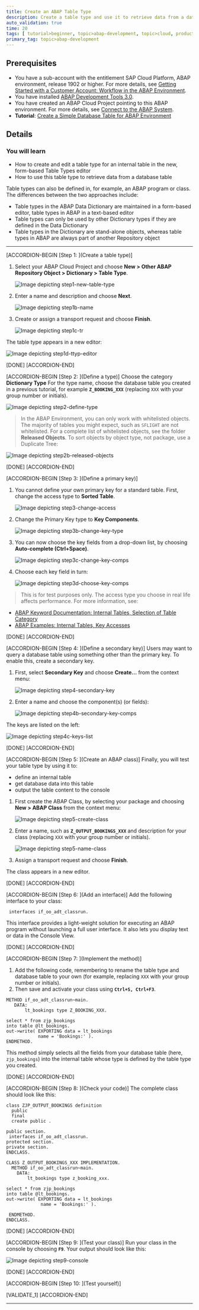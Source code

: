 ```yaml
---
title: Create an ABAP Table Type
description: Create a table type and use it to retrieve data from a database table.
auto_validation: true
time: 20
tags: [ tutorial>beginner, topic>abap-development, topic>cloud, products>sap-cloud-platform]
primary_tag: topic>abap-development
---
```

## Prerequisites
- You have a sub-account with the entitlement SAP Cloud Platform, ABAP environment, release 1902 or higher. For more details, see [Getting Started with a Customer Account: Workflow in the ABAP Environment](https://help.sap.com/viewer/65de2977205c403bbc107264b8eccf4b/Cloud/en-US/e34a329acc804c0e874496548183682f.html).
- You have installed [ABAP Development Tools 3.0](https://tools.hana.ondemand.com/#abap).
- You have created an ABAP Cloud Project pointing to this ABAP environment. For more details, see  [Connect to the ABAP System](https://help.sap.com/viewer/65de2977205c403bbc107264b8eccf4b/Cloud/en-US/7379dbd2e1684119bc1dd28874bbbb7b.html).
- **Tutorial**: [Create a Simple Database Table for ABAP Environment](abap-environment-create-table)

## Details
### You will learn
  - How to create and edit a table type for an internal table in the new, form-based Table Types editor
  - How to use this table type to retrieve data from a database table

Table types can also be defined in, for example, an ABAP program or class. The differences between the two approaches include:
-	Table types in the ABAP Data Dictionary are maintained in a form-based editor, table types in ABAP in a text-based editor
-	Table types can only be used by other Dictionary types if they are defined in the Data Dictionary
-	Table types in the Dictionary are stand-alone objects, whereas table types in ABAP are always part of another Repository object

---

[ACCORDION-BEGIN [Step 1: ](Create a table type)]

1. Select your ABAP Cloud Project and choose **New > Other ABAP Repository Object > Dictionary > Table Type**.

    ![Image depicting step1-new-table-type](step1-new-table-type.png)

2. Enter a name and description and choose **Next**.

    ![Image depicting step1b-name](step1b-name.png)

3. Create or assign a transport request and choose **Finish**.

    ![Image depicting step1c-tr](step1c-tr.png)

The table type appears in a new editor:

![Image depicting step1d-ttyp-editor](step1d-ttyp-editor.png)

[DONE]
[ACCORDION-END]

[ACCORDION-BEGIN [Step 2: ](Define a type)]
Choose the category **Dictionary Type** For the type name, choose the database table you created in a previous tutorial, for example **`Z_BOOKING_XXX`** (replacing `XXX` with your group number or initials).

![Image depicting step2-define-type](step2-define-type.png)

> In the ABAP Environment, you can only work with whitelisted objects. The majority of tables you might expect, such as `SFLIGHT` are not whitelisted. For a complete list of whitelisted objects, see the folder **Released Objects**. To sort objects by object type, not package, use a Duplicate Tree:

![Image depicting step2b-released-objects](step2b-released-objects.png)

[DONE]
[ACCORDION-END]

[ACCORDION-BEGIN [Step 3: ](Define a primary key)]
1. You cannot define your own primary key for a standard table. First, change the access type to **Sorted Table**.

    ![Image depicting step3-change-access](step3-change-access.png)

2. Change the Primary Key type to **Key Components**.

    ![Image depicting step3b-change-key-type](step3b-change-key-type.png)

3. You can now choose the key fields from a drop-down list, by choosing **Auto-complete (Ctrl+Space)**.

    ![Image depicting step3c-change-key-comps](step3c-change-key-comps.png)

4. Choose each key field in turn:

    ![Image depicting step3d-choose-key-comps](step3d-choose-key-comps.png)


> This is for test purposes only. The access type you choose in real life affects performance. For more information, see:
- [ABAP Keyword Documentation: Internal Tables, Selection of Table Category](https://help.sap.com/doc/abapdocu_752_index_htm/7.52/en-US/index.htm?file=abenitab_kind.htm)
- [ABAP Examples: Internal Tables, Key Accesses](https://help.sap.com/doc/abapdocu_752_index_htm/7.52/en-US/index.htm?file=abenitab_kind.htm)

[DONE]
[ACCORDION-END]

[ACCORDION-BEGIN [Step 4: ](Define a secondary key)]
Users may want to query a database table using something other than the primary key. To enable this, create a secondary key.

1. First, select **Secondary Key** and choose **Create...** from the context menu:

    ![Image depicting step4-secondary-key](step4-secondary-key.png)

2. Enter a name and choose the component(s) (or fields):

    ![Image depicting step4b-secondary-key-comps](step4b-secondary-key-comps.png)

The keys are listed on the left:

  ![Image depicting step4c-keys-list](step4c-keys-list.png)

[DONE]
[ACCORDION-END]

[ACCORDION-BEGIN [Step 5: ](Create an ABAP class)]
Finally, you will test your table type by using it to:

- define an internal table
- get database data into this table
- output the table content to the console

1. First create the ABAP Class, by selecting your package and choosing **New > ABAP Class** from the context menu:

    ![Image depicting step5-create-class](step5-create-class.png)

2. Enter a name, such as **`Z_OUTPUT_BOOKINGS_XXX`** and description for your class (replacing `XXX` with your group number or initials).

    ![Image depicting step5-name-class](step5-name-class.png)

3. Assign a transport request and choose **Finish**.

The class appears in a new editor.

[DONE]
[ACCORDION-END]

[ACCORDION-BEGIN [Step 6: ](Add an interface)]
Add the following interface to your class:

```ABAP
 interfaces if_oo_adt_classrun.
```

This interface provides a light-weight solution for executing an ABAP program without launching a full user interface.
It also lets you display text or data in the Console View.

[DONE]
[ACCORDION-END]

[ACCORDION-BEGIN [Step 7: ](Implement the method)]
1. Add the following code, remembering to rename the table type and database table to your own (for example, replacing `XXX` with your group number or initials).
2. Then save and activate your class using **`Ctrl+S, Ctrl+F3`**.


```ABAP
METHOD if_oo_adt_classrun~main.
   DATA:
       lt_bookings type Z_BOOKING_XXX.

select * from zjp_bookings
into table @lt_bookings.
out->write( EXPORTING data = lt_bookings
            name = 'Bookings:' ).
ENDMETHOD.
```

This method simply selects all the fields from your database table (here, `zjp_bookings`) into the internal table whose type is defined by the table type you created.

[DONE]
[ACCORDION-END]

[ACCORDION-BEGIN [Step 8: ](Check your code)]
The complete class should look like this:

```ABAP
class ZJP_OUTPUT_BOOKINGS definition
  public
  final
  create public .

public section.
 interfaces if_oo_adt_classrun.
protected section.
private section.
ENDCLASS.

CLASS Z_OUTPUT_BOOKINGS_XXX IMPLEMENTATION.
  METHOD if_oo_adt_classrun~main.
    DATA:
        lt_bookings type z_booking_xxx.

select * from zjp_bookings
into table @lt_bookings.
out->write( EXPORTING data = lt_bookings
             name = 'Bookings:' ).

 ENDMETHOD.
ENDCLASS.

```


[DONE]
[ACCORDION-END]

[ACCORDION-BEGIN [Step 9: ](Test your class)]
Run your class in the console by choosing **`F9`**. Your output should look like this:

  ![Image depicting step9-console](step9-console.png)

[DONE]
[ACCORDION-END]

[ACCORDION-BEGIN [Step 10: ](Test yourself)]

[VALIDATE_1]
[ACCORDION-END]




---
